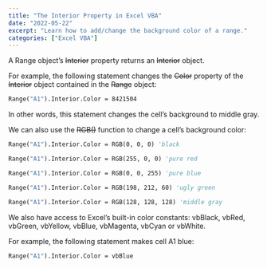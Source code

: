 ```yaml
---
title: "The Interior Property in Excel VBA"
date: "2022-05-22"
excerpt: "Learn how to add/change the background color of a range."
categories: ["Excel VBA"]
---
```


A Range object’s ~~Interior~~ property returns an ~~Interior~~ object.

For example, the following statement changes the ~~Color~~ property of the ~~Interior~~ object contained in the ~~Range~~ object:

```vb {numberLines}
Range("A1").Interior.Color = 8421504
```

In other words, this statement changes the cell’s background to middle gray.

We can also use the ~~RGB()~~ function to change a cell’s background color:

```vb {numberLines}
Range("A1").Interior.Color = RGB(0, 0, 0) 'black

Range("A1").Interior.Color = RGB(255, 0, 0) 'pure red

Range("A1").Interior.Color = RGB(0, 0, 255) 'pure blue

Range("A1").Interior.Color = RGB(198, 212, 60) 'ugly green

Range("A1").Interior.Color = RGB(128, 128, 128) 'middle gray
```

We also have access to Excel’s built-in color constants: vbBlack, vbRed, vbGreen, vbYellow, vbBlue, vbMagenta, vbCyan or vbWhite.

For example, the following statement makes cell A1 blue:

```vb {numberLines}
Range("A1").Interior.Color = vbBlue
```
